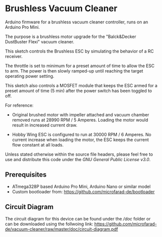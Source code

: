 # Brushless Vacuum Cleaner

Arduino firmware for a brushless vacuum cleaner controller, runs on an Arduino Pro Mini.

The purpose is a brushless motor upgrade for the "Balck&Decker DustBuster Flexi"
vacuum cleaner.

This sketch controls the Brushless ESC by simulating the behavior 
of a RC receiver. 

The throttle is set to minimum for a preset amount of time to 
allow the ESC to arm. The power is then slowly ramped-up until 
reaching the target operating power setting.

This sketch also controls a MOSFET module that keeps the ESC armed
for a preset amount of time (5 min) after the power switch has been
toggled to off.

For reference:

* Original brushed motor with impeller attached and vacuum chamber removed runs at 28990 RPM / 5 Amperes. 
  Loading the motor would result in increased current draw.

* Hobby Wing ESC is configured to run at 30000 RPM / 6 Amperes. 
  No current increase when loading the motor, the ESC keeps the current flow constant at all loads.

Unless stated otherwise within the source file headers, please feel free to use and distribute this code under the *GNU General Public License v3.0*.

## Prerequisites

* ATmega328P based Arduino Pro Mini, Arduino Nano or similar model
* Custom bootloader from: https://github.com/microfarad-de/bootloader

## Circuit Diagram

The circuit diagram for this device can be found under the */doc* folder or can be downloaded using the follwoing link:
https://github.com/microfarad-de/vacuum-cleaner/raw/master/doc/circuit-diagram.pdf
